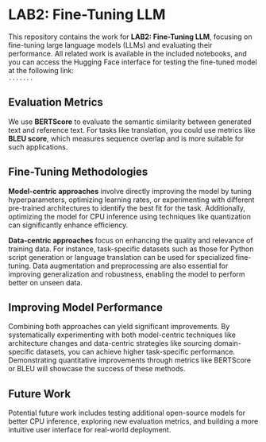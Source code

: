 # LAB2: Fine-Tuning LLM

This repository contains the work for **LAB2: Fine-Tuning LLM**, focusing on fine-tuning large language models (LLMs) and evaluating their performance. All related work is available in the included notebooks, and you can access the Hugging Face interface for testing the fine-tuned model at the following link:  
`.......`

## Evaluation Metrics

We use **BERTScore** to evaluate the semantic similarity between generated text and reference text. For tasks like translation, you could use metrics like **BLEU score**, which measures sequence overlap and is more suitable for such applications.

## Fine-Tuning Methodologies

**Model-centric approaches** involve directly improving the model by tuning hyperparameters, optimizing learning rates, or experimenting with different pre-trained architectures to identify the best fit for the task. Additionally, optimizing the model for CPU inference using techniques like quantization can significantly enhance efficiency. 

**Data-centric approaches** focus on enhancing the quality and relevance of training data. For instance, task-specific datasets such as those for Python script generation or language translation can be used for specialized fine-tuning. Data augmentation and preprocessing are also essential for improving generalization and robustness, enabling the model to perform better on unseen data.

## Improving Model Performance

Combining both approaches can yield significant improvements. By systematically experimenting with both model-centric techniques like architecture changes and data-centric strategies like sourcing domain-specific datasets, you can achieve higher task-specific performance. Demonstrating quantitative improvements through metrics like BERTScore or BLEU will showcase the success of these methods.

## Future Work

Potential future work includes testing additional open-source models for better CPU inference, exploring new evaluation metrics, and building a more intuitive user interface for real-world deployment.
